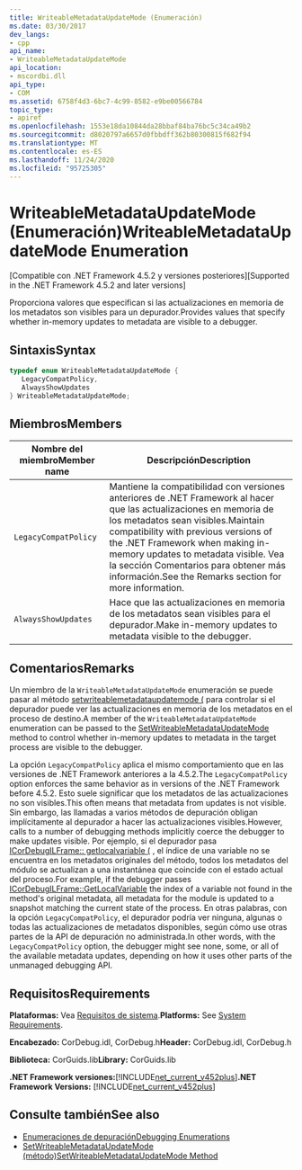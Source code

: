 ```yaml
---
title: WriteableMetadataUpdateMode (Enumeración)
ms.date: 03/30/2017
dev_langs:
- cpp
api_name:
- WriteableMetadataUpdateMode
api_location:
- mscordbi.dll
api_type:
- COM
ms.assetid: 6758f4d3-6bc7-4c99-8582-e9be00566784
topic_type:
- apiref
ms.openlocfilehash: 1553e18da10844da28bbaf84ba76bc5c34ca49b2
ms.sourcegitcommit: d8020797a6657d0fbbdff362b80300815f682f94
ms.translationtype: MT
ms.contentlocale: es-ES
ms.lasthandoff: 11/24/2020
ms.locfileid: "95725305"
---
```

# <a name="writeablemetadataupdatemode-enumeration"></a><span data-ttu-id="3d557-102">WriteableMetadataUpdateMode (Enumeración)</span><span class="sxs-lookup"><span data-stu-id="3d557-102">WriteableMetadataUpdateMode Enumeration</span></span>

<span data-ttu-id="3d557-103">[Compatible con .NET Framework 4.5.2 y versiones posteriores]</span><span class="sxs-lookup"><span data-stu-id="3d557-103">[Supported in the .NET Framework 4.5.2 and later versions]</span></span>  
  
 <span data-ttu-id="3d557-104">Proporciona valores que especifican si las actualizaciones en memoria de los metadatos son visibles para un depurador.</span><span class="sxs-lookup"><span data-stu-id="3d557-104">Provides values that specify whether in-memory updates to metadata are visible to a debugger.</span></span>  
  
## <a name="syntax"></a><span data-ttu-id="3d557-105">Sintaxis</span><span class="sxs-lookup"><span data-stu-id="3d557-105">Syntax</span></span>  
  
```cpp
typedef enum WriteableMetadataUpdateMode {  
   LegacyCompatPolicy,  
   AlwaysShowUpdates  
} WriteableMetadataUpdateMode;  
```  
  
## <a name="members"></a><span data-ttu-id="3d557-106">Miembros</span><span class="sxs-lookup"><span data-stu-id="3d557-106">Members</span></span>  
  
|<span data-ttu-id="3d557-107">Nombre del miembro</span><span class="sxs-lookup"><span data-stu-id="3d557-107">Member name</span></span>|<span data-ttu-id="3d557-108">Descripción</span><span class="sxs-lookup"><span data-stu-id="3d557-108">Description</span></span>|  
|-----------------|-----------------|  
|`LegacyCompatPolicy`|<span data-ttu-id="3d557-109">Mantiene la compatibilidad con versiones anteriores de .NET Framework al hacer que las actualizaciones en memoria de los metadatos sean visibles.</span><span class="sxs-lookup"><span data-stu-id="3d557-109">Maintain compatibility with previous versions of the .NET Framework when making in-memory updates to metadata visible.</span></span> <span data-ttu-id="3d557-110">Vea la sección Comentarios para obtener más información.</span><span class="sxs-lookup"><span data-stu-id="3d557-110">See the Remarks section for more information.</span></span>|  
|`AlwaysShowUpdates`|<span data-ttu-id="3d557-111">Hace que las actualizaciones en memoria de los metadatos sean visibles para el depurador.</span><span class="sxs-lookup"><span data-stu-id="3d557-111">Make in-memory updates to metadata visible to the debugger.</span></span>|  
  
## <a name="remarks"></a><span data-ttu-id="3d557-112">Comentarios</span><span class="sxs-lookup"><span data-stu-id="3d557-112">Remarks</span></span>  

 <span data-ttu-id="3d557-113">Un miembro de la `WriteableMetadataUpdateMode` enumeración se puede pasar al método [setwriteablemetadataupdatemode (](icordebugprocess7-setwriteablemetadataupdatemode-method.md) para controlar si el depurador puede ver las actualizaciones en memoria de los metadatos en el proceso de destino.</span><span class="sxs-lookup"><span data-stu-id="3d557-113">A member of the `WriteableMetadataUpdateMode` enumeration can be passed to the [SetWriteableMetadataUpdateMode](icordebugprocess7-setwriteablemetadataupdatemode-method.md) method to control whether in-memory updates to metadata in the target process are visible to the debugger.</span></span>  
  
 <span data-ttu-id="3d557-114">La opción `LegacyCompatPolicy` aplica el mismo comportamiento que en las versiones de .NET Framework anteriores a la 4.5.2.</span><span class="sxs-lookup"><span data-stu-id="3d557-114">The `LegacyCompatPolicy` option enforces the same behavior as in versions of the .NET Framework before 4.5.2.</span></span> <span data-ttu-id="3d557-115">Esto suele significar que los metadatos de las actualizaciones no son visibles.</span><span class="sxs-lookup"><span data-stu-id="3d557-115">This often means that metadata from updates is not visible.</span></span> <span data-ttu-id="3d557-116">Sin embargo, las llamadas a varios métodos de depuración obligan implícitamente al depurador a hacer las actualizaciones visibles.</span><span class="sxs-lookup"><span data-stu-id="3d557-116">However, calls to a number of debugging methods implicitly coerce the debugger to make updates visible.</span></span> <span data-ttu-id="3d557-117">Por ejemplo, si el depurador pasa [ICorDebugILFrame:: getlocalvariable (](icordebugilframe-getlocalvariable-method.md) , el índice de una variable no se encuentra en los metadatos originales del método, todos los metadatos del módulo se actualizan a una instantánea que coincide con el estado actual del proceso.</span><span class="sxs-lookup"><span data-stu-id="3d557-117">For example, if the debugger passes [ICorDebugILFrame::GetLocalVariable](icordebugilframe-getlocalvariable-method.md) the index of a variable not found in the method's original metadata, all metadata for the module is updated to a snapshot matching the current state of the process.</span></span> <span data-ttu-id="3d557-118">En otras palabras, con la opción `LegacyCompatPolicy`, el depurador podría ver ninguna, algunas o todas las actualizaciones de metadatos disponibles, según cómo use otras partes de la API de depuración no administrada.</span><span class="sxs-lookup"><span data-stu-id="3d557-118">In other words, with the `LegacyCompatPolicy` option, the debugger might see none, some, or all of the available metadata updates, depending on how it uses other parts of the unmanaged debugging API.</span></span>  
  
## <a name="requirements"></a><span data-ttu-id="3d557-119">Requisitos</span><span class="sxs-lookup"><span data-stu-id="3d557-119">Requirements</span></span>  

 <span data-ttu-id="3d557-120">**Plataformas:** Vea [Requisitos de sistema](../../get-started/system-requirements.md).</span><span class="sxs-lookup"><span data-stu-id="3d557-120">**Platforms:** See [System Requirements](../../get-started/system-requirements.md).</span></span>  
  
 <span data-ttu-id="3d557-121">**Encabezado:** CorDebug.idl, CorDebug.h</span><span class="sxs-lookup"><span data-stu-id="3d557-121">**Header:** CorDebug.idl, CorDebug.h</span></span>  
  
 <span data-ttu-id="3d557-122">**Biblioteca:** CorGuids.lib</span><span class="sxs-lookup"><span data-stu-id="3d557-122">**Library:** CorGuids.lib</span></span>  
  
 <span data-ttu-id="3d557-123">**.NET Framework versiones:**[!INCLUDE[net_current_v452plus](../../../../includes/net-current-v452plus-md.md)]</span><span class="sxs-lookup"><span data-stu-id="3d557-123">**.NET Framework Versions:** [!INCLUDE[net_current_v452plus](../../../../includes/net-current-v452plus-md.md)]</span></span>  
  
## <a name="see-also"></a><span data-ttu-id="3d557-124">Consulte también</span><span class="sxs-lookup"><span data-stu-id="3d557-124">See also</span></span>

- [<span data-ttu-id="3d557-125">Enumeraciones de depuración</span><span class="sxs-lookup"><span data-stu-id="3d557-125">Debugging Enumerations</span></span>](debugging-enumerations.md)
- [<span data-ttu-id="3d557-126">SetWriteableMetadataUpdateMode (método)</span><span class="sxs-lookup"><span data-stu-id="3d557-126">SetWriteableMetadataUpdateMode Method</span></span>](icordebugprocess7-setwriteablemetadataupdatemode-method.md)
